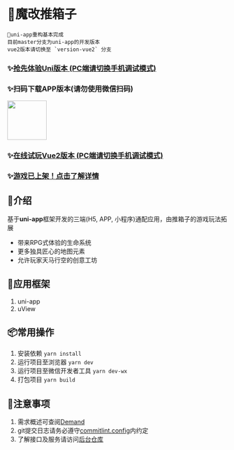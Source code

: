 # 🎃魔改推箱子

```
🚀uni-app重构基本完成
目前master分支为uni-app的开发版本
vue2版本请切换至 `version-vue2` 分支
```

### ✨[抢先体验Uni版本 (PC端请切换手机调试模式)](http://aring1998.gitee.io/sokoban-online)

### ✨扫码下载APP版本(请勿使用微信扫码)
<img height="90" src="http://aring.3vfree.cc/my-img/sokoban/app.png" />

### ✨[在线试玩Vue2版本 (PC端请切换手机调试模式)](http://aringproject.3vfree.net/#/index)

### ✨[游戏已上架！点击了解详情](https://www.taptap.com/app/224432/)

## 📖介绍
基于**uni-app**框架开发的三端(H5, APP, 小程序)通配应用，由推箱子的游戏玩法拓展
* 带来RPG式体验的生命系统
* 更多独具匠心的地图元素
* 允许玩家天马行空的创意工坊

## 🔨应用框架
1. uni-app
2. uView

## 📦常用操作
1. 安装依赖 `yarn install`
2. 运行项目至浏览器 `yarn dev`
3. 运行项目至微信开发者工具 `yarn dev-wx`
4. 打包项目 `yarn build`

## 🧨注意事项
1. 需求概述可查阅[Demand](/docs/Demand.md)
2. git提交日志请务必遵守[commitlint.config](/commitlint.config.js)内约定
3. 了解接口及服务请访问[后台仓库](https://gitee.com/funzeros/box-man)
